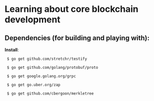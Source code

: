# Learning about core blockchain development

## Dependencies (for building and playing with):

**Install**:

``` $ go get github.com/stretchr/testify```

``` $ go get github.com/golang/protobuf/proto```

``` $ go get google.golang.org/grpc```

``` $ go get go.uber.org/zap```

``` $ go get github.com/cbergoon/merkletree```

